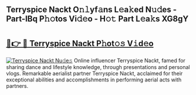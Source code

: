 ## Terryspice Nackt O𝚗𝚕yf𝚊ns L𝚎a𝚔ed N𝚞𝚍es - Part-IBq P𝚑𝚘tos Vi𝚍𝚎o - H𝚘𝚝 Part L𝚎a𝚔s XG8gY

# <h2><a href="http://kfe4ce.oniu.top/?m=Terryspice+Nackt">🔗👉 🔴 Terryspice Nackt P𝚑ot𝚘𝚜 V𝚒d𝚎o</a></h2>

[![Terryspice Nackt Nu𝚍e𝚜](https://i.imgur.com/0qMVB7G.gif)](http://kfe4ce.oniu.top/?m=Terryspice+Nackt)
Online influencer Terryspice Nackt, famed for sharing dance and lifestyle knowledge, through presentations and personal vlogs. Remarkable aerialist partner Terryspice Nackt, acclaimed for their exceptional abilities and accomplishments in performing aerial acts with partners.  
